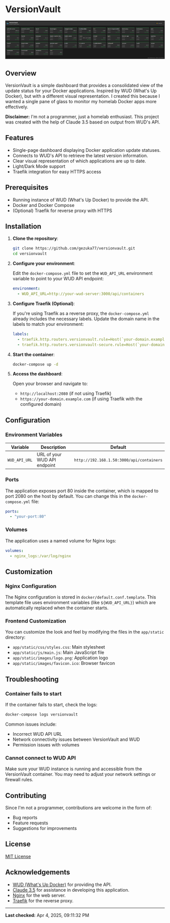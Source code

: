 # VersionVault

![Screenshot of VersionVault](image.png)
## Overview

VersionVault is a simple dashboard that provides a consolidated view of the update status for your Docker applications. Inspired by WUD (What's Up Docker), but with a different visual representation. I created this because I wanted a single pane of glass to monitor my homelab Docker apps more effectively.

**Disclaimer:** I'm not a programmer, just a homelab enthusiast. This project was created with the help of Claude 3.5 based on output from WUD's API.

## Features

-   Single-page dashboard displaying Docker application update statuses.
-   Connects to WUD's API to retrieve the latest version information.
-   Clear visual representation of which applications are up to date.
-   Light/Dark Mode support
-   Traefik integration for easy HTTPS access

## Prerequisites

-   Running instance of WUD (What's Up Docker) to provide the API.
-   Docker and Docker Compose
-   (Optional) Traefik for reverse proxy with HTTPS

## Installation

1. **Clone the repository**:

   ```bash
   git clone https://github.com/gezuka77/versionvault.git
   cd versionvault


2. **Configure your environment**:

   Edit the `docker-compose.yml` file to set the `WUD_API_URL` environment variable to point to your WUD API endpoint:

   ```yaml
   environment:
     - WUD_API_URL=http://your-wud-server:3000/api/containers
   ```

3. **Configure Traefik (Optional)**:

   If you're using Traefik as a reverse proxy, the `docker-compose.yml` already includes the necessary labels. Update the domain name in the labels to match your environment:

   ```yaml
   labels:
     - traefik.http.routers.versionvault.rule=Host(`your-domain.example.com`)
     - traefik.http.routers.versionvault-secure.rule=Host(`your-domain.example.com`)
   ```

4. **Start the container**:

   ```bash
   docker-compose up -d
   ```

5. **Access the dashboard**:

   Open your browser and navigate to:
   - `http://localhost:2080` (if not using Traefik)
   - `https://your-domain.example.com` (if using Traefik with the configured domain)

## Configuration

### Environment Variables

| Variable | Description | Default |
|----------|-------------|---------|
| `WUD_API_URL` | URL of your WUD API endpoint | `http://192.168.1.50:3000/api/containers` |

### Ports

The application exposes port 80 inside the container, which is mapped to port 2080 on the host by default. You can change this in the `docker-compose.yml` file:

```yaml
ports:
  - "your-port:80"
```

### Volumes

The application uses a named volume for Nginx logs:

```yaml
volumes:
  - nginx_logs:/var/log/nginx
```

## Customization

### Nginx Configuration

The Nginx configuration is stored in `docker/default.conf.template`. This template file uses environment variables (like `${WUD_API_URL}`) which are automatically replaced when the container starts.

### Frontend Customization

You can customize the look and feel by modifying the files in the `app/static` directory:

- `app/static/css/styles.css`: Main stylesheet
- `app/static/js/main.js`: Main JavaScript file
- `app/static/images/logo.png`: Application logo
- `app/static/images/favicon.ico`: Browser favicon

## Troubleshooting

### Container fails to start

If the container fails to start, check the logs:

```bash
docker-compose logs versionvault
```

Common issues include:
- Incorrect WUD API URL
- Network connectivity issues between VersionVault and WUD
- Permission issues with volumes

### Cannot connect to WUD API

Make sure your WUD instance is running and accessible from the VersionVault container. You may need to adjust your network settings or firewall rules.

## Contributing

Since I'm not a programmer, contributions are welcome in the form of:

-   Bug reports
-   Feature requests
-   Suggestions for improvements

## License

[MIT License](LICENSE)

## Acknowledgements

-   [WUD (What's Up Docker)](https://github.com/fmartinou/whats-up-docker) for providing the API.
-   [Claude 3.5](https://www.anthropic.com/claude) for assistance in developing this application.
-   [Nginx](https://nginx.org/) for the web server.
-   [Traefik](https://traefik.io/) for the reverse proxy.

---

**Last checked:** Apr 4, 2025, 09:11:32 PM
```
